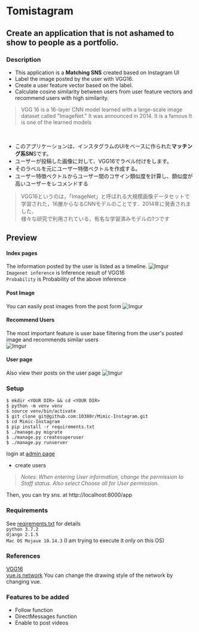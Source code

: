# Tomistagram

## Create an application that is not ashamed to show to people as a portfolio.

### Description
- This application is a **Matching SNS** created based on Instagram UI
- Label the image posted by the user with VGG16.  
- Create a user feature vector based on the label.  
- Calculate cosine similarity between users from user feature vectors and recommend users with high similarity.  
> VGG 16 is a 16-layer CNN model learned with a large-scale image dataset called "ImageNet." It was announced in 2014. It is a famous It is one of the learned models  

<br>

- このアプリケーションは、インスタグラムのUIをベースに作られた**マッチング系SN**Sです。  
- ユーザーが投稿した画像に対して、VGG16でラベル付けをします。  
- そのラベルを元にユーザー特徴ベクトルを作成する。
- ユーザー特徴ベクトルからユーザー間のコサイン類似度を計算し、類似度が高いユーザーをレコメンドする  
 > VGG16というのは，「ImageNet」と呼ばれる大規模画像データセットで学習された，16層からなるCNNモデルのことです．2014年に発表されました．  
 > 様々な研究で利用されている，有名な学習済みモデルの1つです


## Preview
  #### Index pages
  The information posted by the user is listed as a timeline.
  ![Imgur](https://i.imgur.com/yrTnLXI.gif)  
  `Imagenet inference` is Inference result of VGG16  
  `Probability` is Probability of the above inference  
  
  #### Post Image
  You can easily post images from the post form
  ![Imgur](https://i.imgur.com/DVe92po.gif)  
  
  #### Recommend Users
  The most important feature is user base filtering from the user's posted image and recommends similar users  
  ![Imgur](https://i.imgur.com/b7sowfW.png)  
  
  #### User page
  Also view their posts on the user page
  ![Imgur](https://i.imgur.com/a6e9nGa.png)

### Setup
`$ mkdir <YOUR DIR> && cd <YOUR DIR>`  
`$ python -m venv venv`  
`$ source venv/bin/activate`  
`$ git clone git@github.com:10380r/Mimic-Instagram.git`  
`$ cd Mimic-Instagram`  
`$ pip install -r requirements.txt`  
`$ ./manage.py migrate`  
`$ ./manage.py createsuperuser`  
`$ ./manage.py runserver`  

login at [admin page](http://localhost:8000/admin)
  - create users
  > _Notes: When entering User information, change the permission to Staff status. Also select Choose all for User permission._

Then, you can try sns. at http://localhost:8000/app

### Requirements
See [reqirements.txt](https://github.com/10380r/Mimic-Instagram/blob/master/requirements.txt) for details  
`python 3.7.2`  
`django 2.1.5`  
`Mac OS Mojave 10.14.3` (I am trying to execute it only on this OS)  

### References
[VGG16](https://keras.io/ja/applications/#vgg1://keras.io/ja/applications/#vgg16)  
[vue.js network](http://visjs.org/docs/network/) You can change the drawing style of the network by changing vue.

### Features to be added
- Follow function
- DirectMessages function
- Enable to post videos
